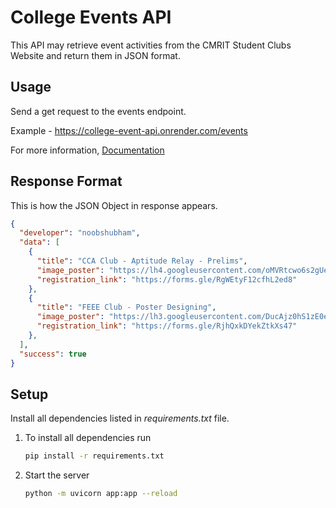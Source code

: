 College Events API
===================

This API may retrieve event activities from the CMRIT Student Clubs Website and return them in JSON format.


Usage
---------

Send a get request to the events endpoint.

Example - https://college-event-api.onrender.com/events

For more information, [Documentation](https://college-event-api.onrender.com/docs)

Response Format
-------------------

This is how the JSON Object in response appears. 

```JSON
{
  "developer": "noobshubham",
  "data": [
    {
      "title": "CCA Club - Aptitude Relay - Prelims",
      "image_poster": "https://lh4.googleusercontent.com/oMVRtcwo6s2gUegFFm69n3djda1c63bh2s27A7WZliHlX5Nf8T2rq98BxyinpfdkUHmQnaGbfsAT7M82uNXyZNgZpIsQrUq8szDB-EBgVSF5U1uL9Xu4gR9IIL38L3VAGQ=w1280",
      "registration_link": "https://forms.gle/RgWEtyF12cfhL2ed8"
    },
    {
      "title": "FEEE Club - Poster Designing",
      "image_poster": "https://lh3.googleusercontent.com/DucAjz0hS1zE0eWM67bIfx8OdmvWne-wgfzi4psJIK99cMpCiETTrhvhRo-iijo0HP5qJf96lqEkqjWGWJOJ4yk=w1280",
      "registration_link": "https://forms.gle/RjhQxkDYekZtkXs47"
    },
  ],
  "success": true
}
```

Setup
------

Install all dependencies listed in _requirements.txt_ file.

1. To install all dependencies run

   ```bash
   pip install -r requirements.txt
   ```

2. Start the server

   ```bash
   python -m uvicorn app:app --reload
   ```

